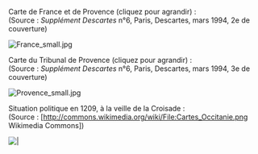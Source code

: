 Carte de France et de Provence (cliquez pour agrandir) :  
(Source : *Supplément Descartes* n°6, Paris, Descartes, mars 1994, 2e de couverture)

![France_small.jpg](France_small.jpg)


Carte du Tribunal de Provence (cliquez pour agrandir) :  
(Source : *Supplément Descartes* n°6, Paris, Descartes, mars 1994, 3e de couverture)

![Provence_small.jpg](Provence_small.jpg)


Situation politique en 1209, à la veille de la Croisade :  
(Source : [http://commons.wikimedia.org/wiki/File:Cartes_Occitanie.png Wikimedia Commons])

![|](http://upload.wikimedia.org/wikipedia/commons/f/fa/Cartes_Occitanie.png)  